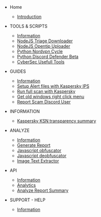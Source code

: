 
* Home

  * [Introduction](/)

* TOOLS & SCRIPTS
  
    * [Information](/tools/information.md)
    * [NodeJS Triage Downloader](/tools/nodejs-triage-downloader.md)
    * [NodeJS Opentip Uploader](/tools/nodejs-kaspersky-opentip-uploader.md)
    * [Python Nordvpn Cycle](/tools/python-nordvpn-cycle.md)
    * [Python Discord Defender Beta](/tools/python-discord-defender-beta.md)
    * [CyberSec Usefull Tools](/tools/cybersec-usefull-tools.md)

* GUIDES
  
    * [Information](/guides/information.md)
    * [Setup Alert files with Kaspersky IPS](/guides/setup-alert-files-with-kaspersky-ips.md)
    * [Run full scan with Kaspersky](/guides/run-full-scan-with-kaspersky-free.md)
    * [Get old windows right click menu](/guides/windows-old-right-click-menu.md)
    * [Report Scam Discord User](/guides/report-scam-discord-user.md)

* INFORMATION

  * [Kaspersky KSN transparency summary](/information/kaspersky-ksn-transparency-summary.md)

* ANALYZE 

  * [Information](/analyze/information.md)
  * [Generate Report](/analyze/generate-report-single-hash.md)
  * [Javascript obfuscator](/analyze/tools-javascript-obfuscator.md)
  * [Javascript deobfuscator](/analyze/tools-javascript-deobfuscator.md)
  * [Image Text Extractor](/analyze/tools-image-text-extractor.md)

* API

  * [Information](/api/information.md)
  * [Analytics](/api/website-analytics-script.md)
  * [Analyze Report Summary](/api/analyze-report-summary.md)


* SUPPORT - HELP

  * [Information](/support/information.md)